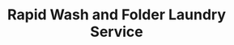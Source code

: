 ---
title: "Rapid Wash and Folder Laundry Service"
url: /lipa/rapid-wash-and-folder-laundry-service/
shop: laundry
---